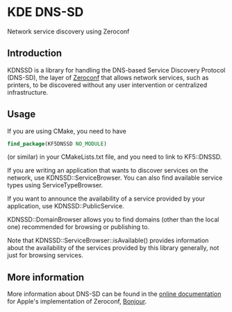 # KDE DNS-SD

Network service discovery using Zeroconf

## Introduction

KDNSSD is a library for handling the DNS-based Service Discovery Protocol
(DNS-SD), the layer of [Zeroconf](http://www.zeroconf.org) that allows network
services, such as printers, to be discovered without any user intervention or
centralized infrastructure.


## Usage

If you are using CMake, you need to have

```cmake
find_package(KF5DNSSD NO_MODULE)
```

(or similar) in your CMakeLists.txt file, and you need to link to KF5::DNSSD.

If you are writing an application that wants to discover services on the
network, use KDNSSD::ServiceBrowser.  You can also find available service types
using ServiceTypeBrowser.

If you want to announce the availability of a service provided by your
application, use KDNSSD::PublicService.

KDNSSD::DomainBrowser allows you to find domains (other than the local one)
recommended for browsing or publishing to.

Note that KDNSSD::ServiceBrowser::isAvailable() provides information about the
availability of the services provided by this library generally, not just for
browsing services.


## More information

More information about DNS-SD can be found in the [online
documentation][appledocs] for Apple's implementation of Zeroconf,
[Bonjour](https://developer.apple.com/bonjour/).

[appledocs]: https://developer.apple.com/library/archive/documentation/Cocoa/Conceptual/NetServices/Articles/about.html


